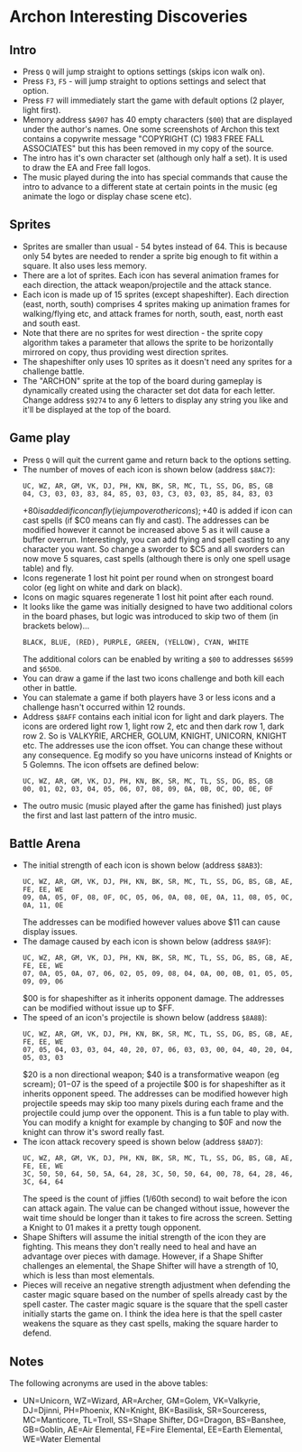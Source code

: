 # Archon Interesting Discoveries

## Intro

- Press `Q` will jump straight to options settings (skips icon walk on).
- Press `F3`, `F5` - will jump straight to options settings and select that option.
- Press `F7` will immediately start the game with default options (2 player, light first).
- Memory address `$A907` has 40 empty characters (`$00`) that are displayed under the author's names. One some screenshots of Archon this text contains a copywrite message "COPYRIGHT (C) 1983 FREE FALL ASSOCIATES" but this has been removed in my copy of the source.
- The intro has it's own character set (although only half a set). It is used to draw the EA and Free fall logos.
- The music played during the into has special commands that cause the intro to advance to a different state at certain points in the music (eg animate the logo or display chase scene etc).

## Sprites

- Sprites are smaller than usual - 54 bytes instead of 64. This is because only 54 bytes are needed to render a sprite big enough to fit within a square. It also uses less memory.
- There are a lot of sprites. Each icon has several animation frames for each direction, the attack weapon/projectile and the attack stance.
- Each icon is made up of 15 sprites (except shapeshifter). Each direction (east, north, south) comprises 4 sprites making up animation frames for walking/flying etc, and attack frames for north, south, east, north east and south east.
- Note that there are no sprites for west direction - the sprite copy algorithm takes a parameter that allows the sprite to be horizontally mirrored on copy, thus providing west direction sprites.
- The shapeshifter only uses 10 sprites as it doesn't need any sprites for a challenge battle.
- The "ARCHON" sprite at the top of the board during gameplay is dynamically created using the character set dot data for each letter. Change address `$9274` to any 6 letters to display any string you like and it'll be displayed at the top of the board.

## Game play

- Press `Q` will quit the current game and return back to the options setting.
- The number of moves of each icon is shown below (address `$8AC7`):
  ```
  UC, WZ, AR, GM, VK, DJ, PH, KN, BK, SR, MC, TL, SS, DG, BS, GB
  04, C3, 03, 03, 83, 84, 85, 03, 03, C3, 03, 03, 85, 84, 83, 03
  ```
  +$80 is added if icon can fly (ie jump over other icons); +$40 is added if icon can cast spells (if $C0 means can fly and cast).
  The addresses can be modified however it cannot be increased above 5 as it will cause a buffer overrun.
  Interestingly, you can add flying and spell casting to any character you want. So change a sworder to $C5 and all sworders can now move 5 squares, cast spells (although there is only one spell usage table) and fly.
- Icons regenerate 1 lost hit point per round when on strongest board color (eg light on white and dark on black).
- Icons on magic squares regenerate 1 lost hit point after each round.
- It looks like the game was initially designed to have two additional colors in the board phases, but logic was introduced to skip two of them (in brackets below)...
  ```
  BLACK, BLUE, (RED), PURPLE, GREEN, (YELLOW), CYAN, WHITE
  ```
  The additional colors can be enabled by writing a `$00` to addresses `$6599` and `$65D0`.
- You can draw a game if the last two icons challenge and both kill each other in battle.
- You can stalemate a game if both players have 3 or less icons and a challenge hasn't occurred within 12 rounds.
- Address `$8AFF` contains each initial icon for light and dark players. The icons are ordered light row 1, light row 2, etc and then dark row 1, dark row 2. So is VALKYRIE, ARCHER, GOLUM, KNIGHT, UNICORN, KNIGHT etc.
The addresses use the icon offset. You can change these without any consequence. Eg modify so you have unicorns instead of Knights or 5 Golemns.
  The icon offsets are defined below:
  ```
  UC, WZ, AR, GM, VK, DJ, PH, KN, BK, SR, MC, TL, SS, DG, BS, GB
  00, 01, 02, 03, 04, 05, 06, 07, 08, 09, 0A, 0B, 0C, 0D, 0E, 0F
  ```
- The outro music (music played after the game has finished) just plays the first and last last pattern of the intro music.

## Battle Arena

- The initial strength of each icon is shown below (address `$8AB3`):
  ```
  UC, WZ, AR, GM, VK, DJ, PH, KN, BK, SR, MC, TL, SS, DG, BS, GB, AE, FE, EE, WE
  09, 0A, 05, 0F, 08, 0F, 0C, 05, 06, 0A, 08, 0E, 0A, 11, 08, 05, 0C, 0A, 11, 0E
  ```
  The addresses can be modified however values above $11 can cause display issues.
- The damage caused by each icon is shown below (address `$8A9F`):
  ```
  UC, WZ, AR, GM, VK, DJ, PH, KN, BK, SR, MC, TL, SS, DG, BS, GB, AE, FE, EE, WE
  07, 0A, 05, 0A, 07, 06, 02, 05, 09, 08, 04, 0A, 00, 0B, 01, 05, 05, 09, 09, 06
  ```
  $00 is for shapeshifter as it inherits opponent damage.
  The addresses can be modified without issue up to $FF.
- The speed of an icon's projectile is shown below (address `$8A8B`):
  ```
  UC, WZ, AR, GM, VK, DJ, PH, KN, BK, SR, MC, TL, SS, DG, BS, GB, AE, FE, EE, WE
  07, 05, 04, 03, 03, 04, 40, 20, 07, 06, 03, 03, 00, 04, 40, 20, 04, 05, 03, 03
  ```
  $20 is a non directional weapon; $40 is a transformative weapon (eg scream); $01-$07 is the speed of a projectile
  $00 is for shapeshifter as it inherits opponent speed.
  The addresses can be modified however high projectile speeds may skip too many pixels during each frame and the projectile could jump over the opponent.
  This is a fun table to play with. You can modify a knight for example by changing to $0F and now the knight can throw it's sword really fast.
- The icon attack recovery speed is shown below (address `$8AD7`):
  ```
  UC, WZ, AR, GM, VK, DJ, PH, KN, BK, SR, MC, TL, SS, DG, BS, GB, AE, FE, EE, WE
  3C, 50, 50, 64, 50, 5A, 64, 28, 3C, 50, 50, 64, 00, 78, 64, 28, 46, 3C, 64, 64
  ```
  The speed is the count of jiffies (1/60th second) to wait before the icon can attack again.
  The value can be changed without issue, however the wait time should be longer than it takes to fire across the screen.
  Setting a Knight to 01 makes it a pretty tough opponent.
- Shape Shifters will assume the initial strength of the icon they are fighting. This means they don't really need to heal and have an advantage over pieces with damage. However, if a Shape Shifter challenges an elemental, the Shape Shifter will have a strength of 10, which is less than most elementals.
- Pieces will receive an negative strength adjustment when defending the caster magic square based on the number of spells already cast by the spell caster. The caster magic square is the square that the spell caster initially starts the game on. I think the idea here is that the spell caster weakens the square as they cast spells, making the square harder to defend.
## Notes

The following acronyms are used in the above tables:
 - UN=Unicorn, WZ=Wizard, AR=Archer, GM=Golem, VK=Valkyrie, DJ=Djinni, PH=Phoenix, KN=Knight, BK=Basilisk, SR=Sourceress, MC=Manticore, TL=Troll, SS=Shape Shifter, DG=Dragon, BS=Banshee, GB=Goblin, AE=Air Elemental, FE=Fire Elemental, EE=Earth Elemental, WE=Water Elemental
